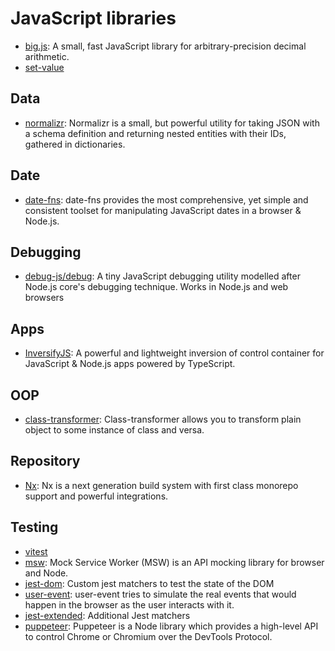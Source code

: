 # JavaScript libraries

- [big.js](https://github.com/MikeMcl/big.js): A small, fast JavaScript library for arbitrary-precision decimal
  arithmetic.
- [set-value](https://www.npmjs.com/package/set-value)

## Data

- [normalizr](https://github.com/paularmstrong/normalizr): Normalizr is a small, but powerful utility for taking JSON
  with a schema definition and returning nested entities with their IDs, gathered in dictionaries.

## Date

- [date-fns](https://github.com/date-fns/date-fns): date-fns provides the most comprehensive, yet simple and consistent
  toolset for manipulating JavaScript dates in a browser & Node.js.

## Debugging

- [debug-js/debug](https://github.com/debug-js/debug): A tiny JavaScript debugging utility modelled after Node.js core's
  debugging technique. Works in Node.js and web browsers 

## Apps

- [InversifyJS](https://github.com/inversify/InversifyJS): A powerful and lightweight inversion of control container
  for JavaScript & Node.js apps powered by TypeScript. 

## OOP

- [class-transformer](https://github.com/typestack/class-transformer): Class-transformer allows you to transform plain
  object to some instance of class and versa.

## Repository

- [Nx](https://nx.dev/): Nx is a next generation build system with first class monorepo support and powerful integrations.

## Testing

- [vitest](https://github.com/vitest-dev/vitest)
- [msw](https://github.com/mswjs/msw): Mock Service Worker (MSW) is an API mocking library for browser and Node.
- [jest-dom](https://github.com/testing-library/jest-dom): Custom jest matchers to test the state of the DOM
- [user-event](https://github.com/testing-library/user-event): user-event tries to simulate the real events that would
  happen in the browser as the user interacts with it.
- [jest-extended](https://github.com/jest-community/jest-extended): Additional Jest matchers
- [puppeteer](https://github.com/puppeteer/puppeteer): Puppeteer is a Node library which provides a high-level API to
  control Chrome or Chromium over the DevTools Protocol.
